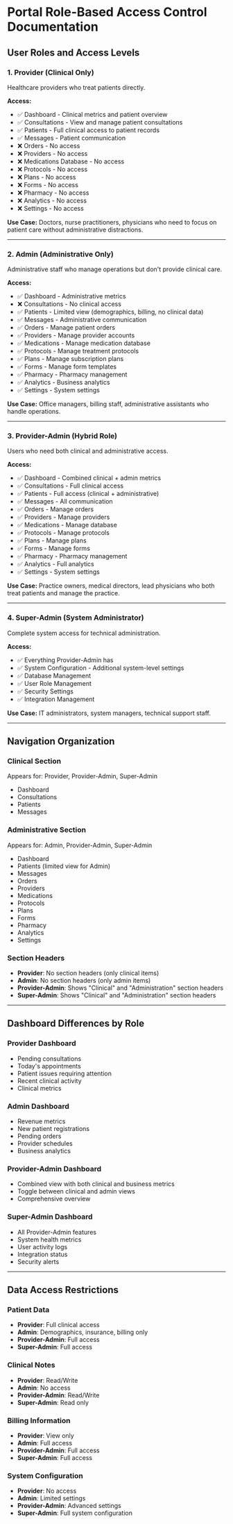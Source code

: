 # Portal Role-Based Access Control Documentation

## User Roles and Access Levels

### 1. **Provider** (Clinical Only)
Healthcare providers who treat patients directly.

**Access:**
- ✅ Dashboard - Clinical metrics and patient overview
- ✅ Consultations - View and manage patient consultations
- ✅ Patients - Full clinical access to patient records
- ✅ Messages - Patient communication
- ❌ Orders - No access
- ❌ Providers - No access  
- ❌ Medications Database - No access
- ❌ Protocols - No access
- ❌ Plans - No access
- ❌ Forms - No access
- ❌ Pharmacy - No access
- ❌ Analytics - No access
- ❌ Settings - No access

**Use Case:** Doctors, nurse practitioners, physicians who need to focus on patient care without administrative distractions.

---

### 2. **Admin** (Administrative Only)
Administrative staff who manage operations but don't provide clinical care.

**Access:**
- ✅ Dashboard - Administrative metrics
- ❌ Consultations - No clinical access
- ✅ Patients - Limited view (demographics, billing, no clinical data)
- ✅ Messages - Administrative communication
- ✅ Orders - Manage patient orders
- ✅ Providers - Manage provider accounts
- ✅ Medications - Manage medication database
- ✅ Protocols - Manage treatment protocols
- ✅ Plans - Manage subscription plans
- ✅ Forms - Manage form templates
- ✅ Pharmacy - Pharmacy management
- ✅ Analytics - Business analytics
- ✅ Settings - System settings

**Use Case:** Office managers, billing staff, administrative assistants who handle operations.

---

### 3. **Provider-Admin** (Hybrid Role)
Users who need both clinical and administrative access.

**Access:**
- ✅ Dashboard - Combined clinical + admin metrics
- ✅ Consultations - Full clinical access
- ✅ Patients - Full access (clinical + administrative)
- ✅ Messages - All communication
- ✅ Orders - Manage orders
- ✅ Providers - Manage providers
- ✅ Medications - Manage database
- ✅ Protocols - Manage protocols
- ✅ Plans - Manage plans
- ✅ Forms - Manage forms
- ✅ Pharmacy - Pharmacy management
- ✅ Analytics - Full analytics
- ✅ Settings - System settings

**Use Case:** Practice owners, medical directors, lead physicians who both treat patients and manage the practice.

---

### 4. **Super-Admin** (System Administrator)
Complete system access for technical administration.

**Access:**
- ✅ Everything Provider-Admin has
- ✅ System Configuration - Additional system-level settings
- ✅ Database Management
- ✅ User Role Management
- ✅ Security Settings
- ✅ Integration Management

**Use Case:** IT administrators, system managers, technical support staff.

---

## Navigation Organization

### Clinical Section
Appears for: Provider, Provider-Admin, Super-Admin
- Dashboard
- Consultations
- Patients
- Messages

### Administrative Section  
Appears for: Admin, Provider-Admin, Super-Admin
- Dashboard
- Patients (limited view for Admin)
- Messages
- Orders
- Providers
- Medications
- Protocols
- Plans
- Forms
- Pharmacy
- Analytics
- Settings

### Section Headers
- **Provider**: No section headers (only clinical items)
- **Admin**: No section headers (only admin items)
- **Provider-Admin**: Shows "Clinical" and "Administration" section headers
- **Super-Admin**: Shows "Clinical" and "Administration" section headers

---

## Dashboard Differences by Role

### Provider Dashboard
- Pending consultations
- Today's appointments
- Patient issues requiring attention
- Recent clinical activity
- Clinical metrics

### Admin Dashboard
- Revenue metrics
- New patient registrations
- Pending orders
- Provider schedules
- Business analytics

### Provider-Admin Dashboard
- Combined view with both clinical and business metrics
- Toggle between clinical and admin views
- Comprehensive overview

### Super-Admin Dashboard
- All Provider-Admin features
- System health metrics
- User activity logs
- Integration status
- Security alerts

---

## Data Access Restrictions

### Patient Data
- **Provider**: Full clinical access
- **Admin**: Demographics, insurance, billing only
- **Provider-Admin**: Full access
- **Super-Admin**: Full access

### Clinical Notes
- **Provider**: Read/Write
- **Admin**: No access
- **Provider-Admin**: Read/Write
- **Super-Admin**: Read only

### Billing Information
- **Provider**: View only
- **Admin**: Full access
- **Provider-Admin**: Full access
- **Super-Admin**: Full access

### System Configuration
- **Provider**: No access
- **Admin**: Limited settings
- **Provider-Admin**: Advanced settings
- **Super-Admin**: Full system configuration
